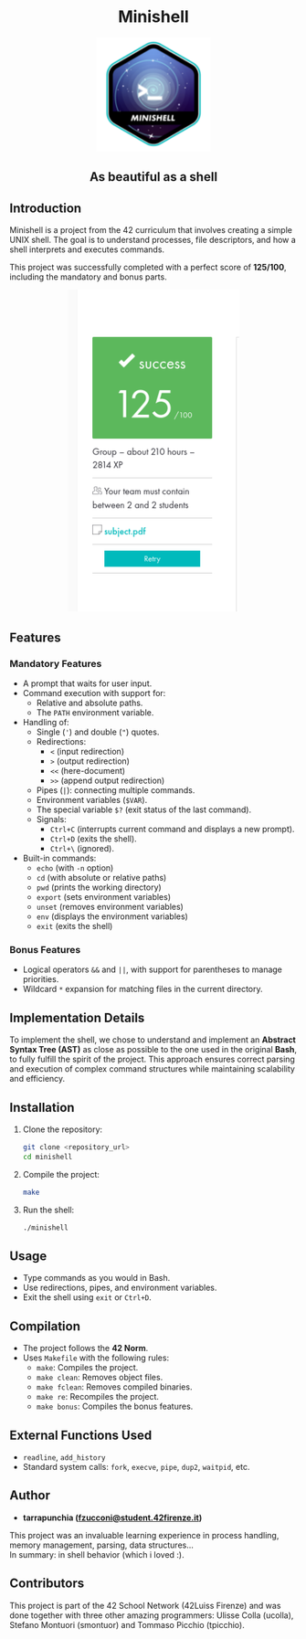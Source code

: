 <h1 align="center">Minishell</h1>
<p align="center">
  <img src="imgs/minishellLogo.png" alt="Minishell Logo" width="200">
</p>
<h2 align="center">As beautiful as a shell</h2>

## Introduction
Minishell is a project from the 42 curriculum that involves creating a simple UNIX shell. The goal is to understand processes, file descriptors, and how a shell interprets and executes commands.

This project was successfully completed with a perfect score of **125/100**, including the mandatory and bonus parts.
<p align="center">
  <img src="imgs/eval.png" alt="Eval" width="300">
</p>

## Features

### Mandatory Features
- A prompt that waits for user input.
- Command execution with support for:
  - Relative and absolute paths.
  - The `PATH` environment variable.
- Handling of:
  - Single (`'`) and double (`"`) quotes.
  - Redirections:
    - `<` (input redirection)
    - `>` (output redirection)
    - `<<` (here-document)
    - `>>` (append output redirection)
  - Pipes (`|`): connecting multiple commands.
  - Environment variables (`$VAR`).
  - The special variable `$?` (exit status of the last command).
  - Signals:
    - `Ctrl+C` (interrupts current command and displays a new prompt).
    - `Ctrl+D` (exits the shell).
    - `Ctrl+\` (ignored).
- Built-in commands:
  - `echo` (with `-n` option)
  - `cd` (with absolute or relative paths)
  - `pwd` (prints the working directory)
  - `export` (sets environment variables)
  - `unset` (removes environment variables)
  - `env` (displays the environment variables)
  - `exit` (exits the shell)

### Bonus Features
- Logical operators `&&` and `||`, with support for parentheses to manage priorities.
- Wildcard `*` expansion for matching files in the current directory.

## Implementation Details
To implement the shell, we chose to understand and implement an **Abstract Syntax Tree (AST)** as close as possible to the one used in the original **Bash**, to fully fulfill the spirit of the project. This approach ensures correct parsing and execution of complex command structures while maintaining scalability and efficiency.

## Installation
1. Clone the repository:
   ```sh
   git clone <repository_url>
   cd minishell
   ```
2. Compile the project:
   ```sh
   make
   ```
3. Run the shell:
   ```sh
   ./minishell
   ```

## Usage
- Type commands as you would in Bash.
- Use redirections, pipes, and environment variables.
- Exit the shell using `exit` or `Ctrl+D`.

## Compilation
- The project follows the **42 Norm**.
- Uses `Makefile` with the following rules:
  - `make`: Compiles the project.
  - `make clean`: Removes object files.
  - `make fclean`: Removes compiled binaries.
  - `make re`: Recompiles the project.
  - `make bonus`: Compiles the bonus features.

## External Functions Used
- `readline`, `add_history`
- Standard system calls: `fork`, `execve`, `pipe`, `dup2`, `waitpid`, etc.

## Author
- **tarrapunchia (fzucconi@student.42firenze.it)**

This project was an invaluable learning experience in process handling, memory management, parsing, data structures...<br>
In summary: in shell behavior (which i loved :).

## Contributors
This project is part of the 42 School Network (42Luiss Firenze) and was done together with three other amazing programmers: Ulisse Colla (ucolla), Stefano Montuori (smontuor) and Tommaso Picchio (tpicchio).
